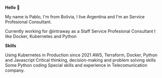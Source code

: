 **Hello** 👋 

My name is Pablo, I'm from Bolivia, I live Argentina and I'm an Service Profesional Consultant.

Currently working for @intraway as a Staff Service Profesional Consultant 
I like Docker, Kubernetes and Python


**Skills**

Using Kubernetes in Production since 2021
AWS, Terraform, Docker, Python and Javascript
Critical thinking, decision-making and problem solving skills
Some Python coding
Special skills and experience in Telecomunication company.
